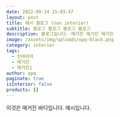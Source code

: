 ```yaml
---
date: 2022-09-14 15:03:47
layout: post
title: 예시 블로그 (non interior)
subtitle: 블로그 블로그 블로그 블로그
description: 블로그입니다. 매거진 매거진 매거진
image: /assets/img/uploads/opq-black.png
category: interior
tags:
  - 인테리어
  - 매거진
  - 매거진1
author: opq
paginate: true
isInterior: false
products: []
---
```

이것은 매거진 바디입니다. 
예시입니다. 